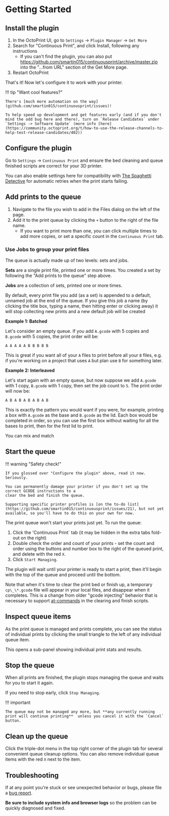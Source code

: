 # Getting Started

## Install the plugin

1. In the OctoPrint UI, go to `Settings` -> `Plugin Manager` -> `Get More`
1. Search for "Continuous Print", and click Install, following any instructions
   * If you can't find the plugin, you can also put https://github.com/smartin015/continuousprint/archive/master.zip into the "...from URL" section of the Get More page.
1. Restart OctoPrint

That's it! Now let's configure it to work with your printer.

!!! tip "Want cool features?"

    There's [much more automation on the way](github.com/smartin015/continuousprint/issues)!

    To help speed up development and get features early (and if you don't mind the odd bug here and there), turn on `Release Candidates` under `Settings -> Software Update` (more info [here](https://community.octoprint.org/t/how-to-use-the-release-channels-to-help-test-release-candidates/402))

## Configure the plugin

Go to `Settings` -> `Continuous Print` and ensure the bed cleaning and queue finished scripts are correct for your 3D printer.

You can also enable settings here for compatibility with [The Spaghetti Detective](https://www.thespaghettidetective.com/) for automatic retries when the print starts failing.

## Add prints to the queue

1. Navigate to the file you wish to add in the Files dialog on the left of the page.
1. Add it to the print queue by clicking the `+` button to the right of the file name.
   * If you want to print more than one, you can click multiple times to add more copies, or set a specific count in the `Continuous Print` tab.

### Use Jobs to group your print files

The queue is actually made up of two levels: sets and jobs.

**Sets** are a single print file, printed one or more times. You created a set by following the "Add prints to the queue" step above.

**Jobs** are a collection of sets, printed one or more times.

By default, every print file you add (as a set) is appended to a default, unnamed job at the end of the queue. If you give this job a name (by clicking the title box, typing a name, then hitting enter or clicking away) it will stop collecting new prints and a new default job will be created

**Example 1: Batched**

Let's consider an empty queue. If you add `A.gcode` with 5 copies and `B.gcode` with 5 copies, the print order will be:

`A A A A A B B B B B`

This is great if you want all of your `A` files to print before all your `B` files, e.g. if you're working on a project that uses `A` but plan use `B` for something later.

**Example 2: Interleaved**

Let's start again with an empty queue, but now suppose we add `A.gcode` with 1 copy, `B.gcode` with 1 copy, then set the job count to `5`. The print order will now be:

`A B A B A B A B A B`

This is exactly the pattern you would want if you were, for example, printing a box with `A.gcode` as the base and `B.gcode` as the lid. Each box would be completed in order, so you can use the first box without waiting for all the bases to print, then for the first lid to print.

You can mix and match

## Start the queue

!!! warning "Safety check!"

    If you glossed over "Configure the plugin" above, read it now. Seriously.

    You can permanently damage your printer if you don't set up the correct GCODE instructions to a
    clear the bed and finish the queue.

    Supporting specific printer profiles is [on the to-do list](https://github.com/smartin015/continuousprint/issues/21), but not yet available, so you'll have to do this on your own for now.

The print queue won't start your prints just yet. To run the queue:

1. Click the 'Continuous Print` tab (it may be hidden in the extra tabs fold-out on the right)
1. Double check the order and count of your prints - set the count and order using the buttons and number box to the right of the queued print, and delete with the red `X`.
1. Click `Start Managing`.

The plugin will wait until your printer is ready to start a print, then it'll begin with the top of the queue and proceed until the bottom.

Note that when it's time to clear the print bed or finish up, a temporary `cp\_\*.gcode` file will appear in your local files, and disappear when it completes. This is a change from older "gcode injecting" behavior that is necessary to support [at-commands](https://docs.octoprint.org/en/master/features/atcommands.html) in the clearing and finish scripts.

## Inspect queue items

As the print queue is managed and prints complete, you can see the status of individual prints by clicking the small triangle to the left of any individual queue item.

This opens a sub-panel showing individual print stats and results.

## Stop the queue

When all prints are finished, the plugin stops managing the queue and waits for you to start it again.

If you need to stop early, click `Stop Managing`.

!!! important

    The queue may not be managed any more, but **any currently running print will continue printing**  unless you cancel it with the `Cancel` button.

## Clean up the queue

Click the triple-dot menu in the top right corner of the plugin tab for several convenient queue cleanup options. You can also remove individual queue items with the red `X` next to the item.

## Troubleshooting

If at any point you're stuck or see unexpected behavior or bugs, please file a [bug report](https://github.com/smartin015/continuousprint/issues/new?assignees=&labels=bug&template=bug_report.md&title=).

**Be sure to include system info and browser logs** so the problem can be quickly diagnosed and fixed.
